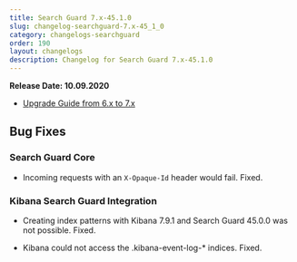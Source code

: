 ```yaml
---
title: Search Guard 7.x-45.1.0
slug: changelog-searchguard-7.x-45_1_0
category: changelogs-searchguard
order: 190
layout: changelogs
description: Changelog for Search Guard 7.x-45.1.0	
---
```


<!--- Copyright 2020 floragunn GmbH -->

**Release Date: 10.09.2020**

* [Upgrade Guide from 6.x to 7.x](../_docs_installation/installation_upgrading_6_7.md)

## Bug Fixes



### Search Guard Core

* Incoming requests with an `X-Opaque-Id` header would fail. Fixed.
<p />

### Kibana Search Guard Integration

* Creating index patterns with Kibana 7.9.1 and Search Guard 45.0.0 was not possible. Fixed.
<p />

* Kibana could not access the .kibana-event-log-* indices. Fixed.
<p />


